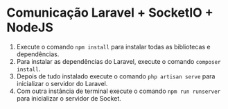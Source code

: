 # Comunicação Laravel + SocketIO + NodeJS

1. Execute o comando `npm install` para instalar todas as bibliotecas e dependências.
2. Para instalar as dependências do Laravel, execute o comando `composer install`.
3. Depois de tudo instalado execute o comando `php artisan serve` para inicializar o servidor do Laravel.
4. Com outra instância de terminal execute o comando `npm run runserver` para inicializar o servidor de Socket.
